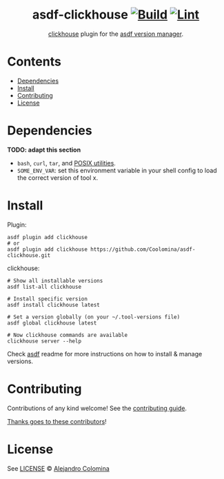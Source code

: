 <div align="center">

# asdf-clickhouse [![Build](https://github.com/Coolomina/asdf-clickhouse/actions/workflows/build.yml/badge.svg)](https://github.com/Coolomina/asdf-clickhouse/actions/workflows/build.yml) [![Lint](https://github.com/Coolomina/asdf-clickhouse/actions/workflows/lint.yml/badge.svg)](https://github.com/Coolomina/asdf-clickhouse/actions/workflows/lint.yml)

[clickhouse](https://clickhouse.com/docs) plugin for the [asdf version manager](https://asdf-vm.com).

</div>

# Contents

- [Dependencies](#dependencies)
- [Install](#install)
- [Contributing](#contributing)
- [License](#license)

# Dependencies

**TODO: adapt this section**

- `bash`, `curl`, `tar`, and [POSIX utilities](https://pubs.opengroup.org/onlinepubs/9699919799/idx/utilities.html).
- `SOME_ENV_VAR`: set this environment variable in your shell config to load the correct version of tool x.

# Install

Plugin:

```shell
asdf plugin add clickhouse
# or
asdf plugin add clickhouse https://github.com/Coolomina/asdf-clickhouse.git
```

clickhouse:

```shell
# Show all installable versions
asdf list-all clickhouse

# Install specific version
asdf install clickhouse latest

# Set a version globally (on your ~/.tool-versions file)
asdf global clickhouse latest

# Now clickhouse commands are available
clickhouse server --help
```

Check [asdf](https://github.com/asdf-vm/asdf) readme for more instructions on how to
install & manage versions.

# Contributing

Contributions of any kind welcome! See the [contributing guide](contributing.md).

[Thanks goes to these contributors](https://github.com/Coolomina/asdf-clickhouse/graphs/contributors)!

# License

See [LICENSE](LICENSE) © [Alejandro Colomina](https://github.com/Coolomina/)
